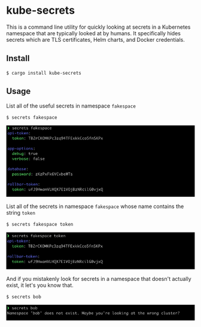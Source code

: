 # kube-secrets

This is a command line utility for quickly looking at secrets in a Kubernetes
namespace that are typically looked at by humans.  It specifically hides
secrets which are TLS certificates, Helm charts, and Docker credentials.

## Install

```shell
$ cargo install kube-secrets
```

## Usage

List all of the useful secrets in namespace `fakespace`
```shell
$ secrets fakespace
```

![Screenshot of full listing](/images/fakespace.png)

List all of the secrets in namespace `fakespace` whose name contains the string `token`

```shell
$ secrets fakespace token
```

![Screenshot of filtered listing](/images/fakespace-token.png)

And if you mistakenly look for secrets in a namespace that doesn't actually exist, it let's you know that.

```shell
$ secrets bob
```

![Screenshot of error message](/images/bob.png)
